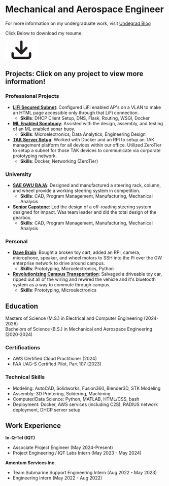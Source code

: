 # Mechanical and Aerospace Engineer
For more information on my undergraduate work, visit [Undegrad Blog](https://blogs.gwu.edu/lsamoyan/)

<p> Click Below to download my resume. </p>

<a href="SamoyanL_Resume.pdf" download="SamoyanL_Resume.pdf">
    <img src="img/download_button.png" alt="download" style="width: 20%; text-align:center;">
</a>

## Projects: Click on any project to view more information!

### Professional Projects
 - **[LiFi Secured Subnet](/_pages/lifi_serve.md)**: Configured LiFi enabled AP's on a VLAN to make an HTML page accessible only through that LiFi connection. 
    - **Skills**: DHCP Client Setup, DNS, Flask, Routing, WSGI, Docker
- **[ML Enabled Sonobuoy](/_pages/sonobuoy.md)**: Assisted with the design, assembly, and testing of an ML enabled sonar buoy.
    - **Skills**: Microelectronics, Data Analytics, Engineering Design
 - **[TAK Server Setup](/_pages/tak_serve.md)**: Worked with Docker and an RPI to setup an TAK management platform for all devices within our office. Utilized ZeroTier to setup a subnet for those TAK devices to communicate via corporate prototyping network.
    - **Skills**: Docker, Networking (ZeroTier)

### University
 - **[SAE GWU BAJA](https://blogs.gwu.edu/lsamoyan/gwu-baja-off-roading-vehicle-adventures/)**: Designed and manufactured a steering rack, column, and wheel provide a working steering system in competition.
    - **Skills**: CAD, Program Management, Manufacturing, Mechanical Analysis
- **[Senior Capstone](https://blogs.gwu.edu/lsamoyan/senior-capstone-steering-system/)**: Led the design of a off-roading steering system designed for impact. Was team leader and did the total design of the gearbox.
    - **Skills**: CAD, Program Management, Manufacturing, Mechanical Analysis

### Personal
 - **[Dave Brain](https://blogs.gwu.edu/lsamoyan/personal-projects/)**: Bought a broken toy cart, added an RPI, camera, microphone, speaker, and wheel motors to SSH into the Pi over the GW enterprise network to drive around campus.
    - **Skills**: Prototyping, Microelectronics, Python
 - **[Revolutionizing Campus Transportation](https://blogs.gwu.edu/lsamoyan/personal-projects/)**: Salvaged a driveable toy car, ripped out all of the wiring and rewired the vehicle and it's bluetooth system as a way to commute through campus.
    - **Skills**: Prototyping, Microelectronics

## Education
Masters of Science (M.S.) in Electrical and Computer Engineering (2024-2026)  
Bachelors of Science (B.S.) in Mechanical and Aerospace Engineering (2020-2024)

### Certifications
- AWS Certified Cloud Practitioner (2024)
- FAA UAG-S Certified Pilot, Part 107 (2023)

### Technical Skills
- Modeling: AutoCAD, Solidworks, Fusion360, Blender3D, STK Modeling
- Assembly: 3D Printering, Soldering, Machining
- Computer/Data Science: Python, MATLAB, HTML/CSS, bash
- Deployment: Docker, AWS services (including C2S), RADIUS network deployment, DHCP server setup

## Work Experience
**In-Q-Tel (IQT)**
 - Associate Project Engineer (May 2024-Present)
 - Project Engineering / IQT Labs Intern (May 2023 - May 2024)

 **Amentum Services Inc.**
 - Team Submarine Support Engineering Intern (Aug 2022 - May 2023)
 - Engineering Intern (May 2022 - Aug 2022)



